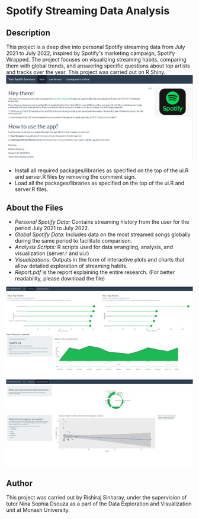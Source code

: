 # Spotify Streaming Data Analysis

## Description
This project is a deep dive into personal Spotify streaming data from July 2021 to July 2022, inspired by Spotify's marketing campaign, Spotify Wrapped. The project focuses on visualizing streaming habits, comparing them with global trends, and answering specific questions about top artists and tracks over the year. This project was carried out on R Shiny.
![Dashboard Image](www/intro.PNG)
- Install all required packages/libraries as specified on the top of the ui.R and server.R files by removing the comment sign.
- Load all the packages/libraries as specified on the top of the ui.R and server.R files.

## About the Files
- *Personal Spotify Data:* Contains streaming history from the user for the period July 2021 to July 2022.
- *Global Spotify Data:* Includes data on the most streamed songs globally during the same period to facilitate comparison.
- *Analysis Scripts:* R scripts used for data wrangling, analysis, and visualization (server.r and ui.r)
- *Visualizations:* Outputs in the form of interactive plots and charts that allow detailed exploration of streaming habits.
- *Report.pdf* is the report explaining the entire research. (For better readability, please download the file)

![Dashboard Image](www/your_streams.PNG)
![Dashboard Image](www/listening.PNG)

## Author
This project was carried out by Rishiraj Sinharay, under the supervision of tutor Nina Sophia Dsouza as a part of the Data Exploration and Visualization unit at Monash University.
